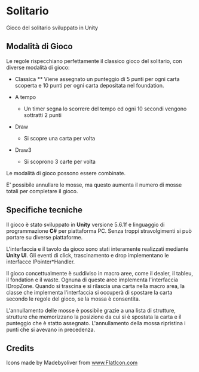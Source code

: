 # Solitario

Gioco del solitario sviluppato in Unity


## Modalità di Gioco

Le regole rispecchiano perfettamente il classico gioco del solitario, con diverse modalità di gioco:

* Classica
** Viene assegnato un punteggio di 5 punti per ogni carta scoperta e 10 punti per ogni carta depositata nel foundation.

* A tempo
  * Un timer segna lo scorrere del tempo ed ogni 10 secondi vengono sottratti 2 punti

* Draw
  * Si scopre una carta per volta

* Draw3
  * Si scoprono 3 carte per volta

Le modalità di gioco possono essere combinate.


E' possibile annullare le mosse, ma questo aumenta il numero di mosse totali per completare il gioco.


## Specifiche tecniche

Il gioco è stato sviluppato in **Unity** versione 5.6.1f e linguaggio di programmazione **C#** per piattaforma PC.
Senza troppi stravolgimenti si può portare su diverse piattaforme.

L'interfaccia e il tavolo da gioco sono stati interamente realizzati mediante **Unity UI**.
Gli eventi di click, trascinamento e drop implementano le interfacce IPointer*Handler.

Il gioco concettualmente è suddiviso in macro aree, come il dealer, il tableu, il fondation e il waste.
Ognuna di queste aree implementa l'interfaccia IDropZone. Quando si trascina e si rilascia una carta nella macro area, la classe che implementa l'interfaccia si occuperà di spostare la carta secondo le regole del gioco, se la mossa è consentita.

L'annullamento delle mosse è possibile grazie a una lista di strutture, strutture che memorizzano la posizione da cui si è spostata la carta e il punteggio che è statto assegnato. L'annullamento della mossa ripristina i punti che si avevano in precedenza.


## Credits

Icons made by Madebyoliver from www.FlatIcon.com
